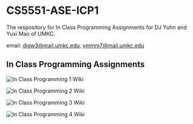 # CS5551-ASE-ICP1

The respository for In Class Programming Assignments for DJ Yuhn and Yuxi Mao of UMKC.

email: djgw3@mail.umkc.edu, ymmm7@mail.umkc.edu

## In Class Programming Assignments

![In Class Programming 1 Wiki](https://github.com/djyuhn/CS5551-ASE-ICP1/wiki/In-Class-Programming---1)

![In Class Programming 2 Wiki](https://github.com/djyuhn/CS5551-ASE-ICP1/wiki/In-Class-Programming-2)

![In Class Programming 3 Wiki](https://github.com/djyuhn/CS5551-ASE-ICP1/wiki/In-Class-Programming-3)

![In Class Programming 4 Wiki](https://github.com/djyuhn/CS5551-ASE-ICP1/wiki/In-Class-Programming-4)
